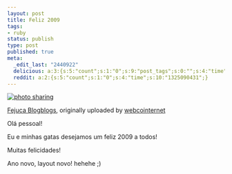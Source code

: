 ```yaml
---
layout: post
title: Feliz 2009
tags:
- ruby
status: publish
type: post
published: true
meta:
  _edit_last: "2440922"
  delicious: a:3:{s:5:"count";s:1:"0";s:9:"post_tags";s:0:"";s:4:"time";s:10:"1296267649";}
  reddit: a:2:{s:5:"count";s:1:"0";s:4:"time";s:10:"1325090431";}
---
```


[ ![photo sharing](http://farm4.static.flickr.com/3248/3156413547_a87bbd531d.jpg) ](http://www.flickr.com/photos/webco/3156413547/)

[Fejuca Blogblogs](http://www.flickr.com/photos/webco/3156413547/), originally uploaded by [webcointernet](http://www.flickr.com/people/webco/)

Olá pessoal!

Eu e minhas gatas desejamos um feliz 2009 a todos!

Muitas felicidades!

Ano novo, layout novo! hehehe ;)
